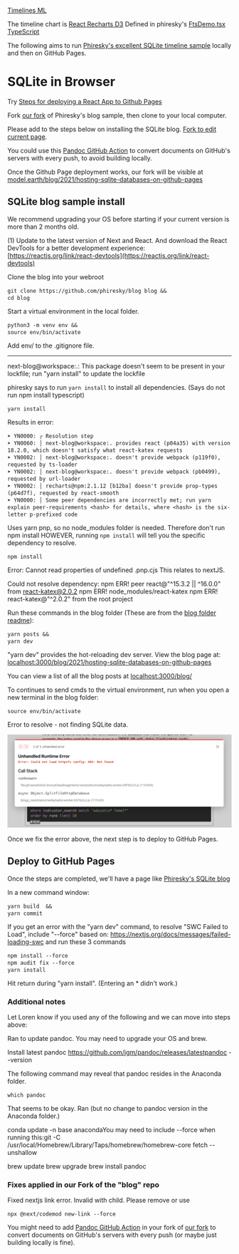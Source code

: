 [Timelines ML](../) 

The timeline chart is [React Recharts D3](https://recharts.org/en-US/storybook)
Defined in phiresky's [FtsDemo.tsx TypeScript](https://github.com/phiresky/blog/blob/master/client/sqlite-httpvfs/FtsDemo.tsx)


The following aims to run [Phiresky's excellent SQLite timeline sample](https://phiresky.github.io/blog/2021/hosting-sqlite-databases-on-github-pages/) locally and then on GitHub Pages.


# SQLite in Browser

Try [Steps for deploying a React App to Github Pages](https://gist.github.com/vre2h/da9db3733c238c174d13670fb77c1f1a)

Fork [our fork](https://github.com/ModelEarth/blog) of Phiresky's blog sample, then clone to your local computer.

Please add to the steps below on installing the SQLite blog. [Fork to edit current page](https://github.com/ModelEarth/data-pipeline/tree/main/timelines/sqlite).

You could use this [Pandoc GitHub Action](https://github.com/pandoc/pandoc-action-example) to convert documents on GitHub's servers with every push, to avoid building locally.

Once the Github Page deployment works, our fork will be visible at [model.earth/blog/2021/hosting-sqlite-databases-on-github-pages](https://model.earth/blog/2021/hosting-sqlite-databases-on-github-pages/)

## SQLite blog sample install

We recommend upgrading your OS before starting if your current version is more than 2 months old.

(1) Update to the latest version of Next and React.
And download the React DevTools for a better development experience:
[https://reactjs.org/link/react-devtools](https://reactjs.org/link/react-devtools)

Clone the blog into your webroot

	git clone https://github.com/phiresky/blog blog &&
	cd blog

<!--
	git clone https://github.com/modelearth/blog blog

This was probably un-done:
In our fork, Nextjs is migrated to the new version which uses RUST.
-->

Start a virtual environment in the local folder.

	python3 -m venv env &&
	source env/bin/activate

Add env/ to the .gitignore file.


<!--
Tried this, did not fix:

	yarn add react-katex

	npm list
	npm install


Install React and React Devtools (Skipped this March 7, but let's try upgrading in our fork)

	npm install next@latest react@latest react-dom@latest &&
	npm install -g react-devtools
-->
---

next-blog@workspace:.: This package doesn't seem to be present in your lockfile; run "yarn install" to update the lockfile

phiresky says to run `yarn install` to install all dependencies. (Says do not run npm install typescript)

	yarn install


Results in error:

	➤ YN0000: ┌ Resolution step
	➤ YN0060: │ next-blog@workspace:. provides react (p04a35) with version 18.2.0, which doesn't satisfy what react-katex requests
	➤ YN0002: │ next-blog@workspace:. doesn't provide webpack (p119f0), requested by ts-loader
	➤ YN0002: │ next-blog@workspace:. doesn't provide webpack (pb0499), requested by url-loader
	➤ YN0002: │ recharts@npm:2.1.12 [b12ba] doesn't provide prop-types (p64d7f), requested by react-smooth
	➤ YN0000: │ Some peer dependencies are incorrectly met; run yarn explain peer-requirements <hash> for details, where <hash> is the six-letter p-prefixed code


<!-- the issue is you need to install pandoc (see the error spawn pandoc ENOENT)-->

<!--
IMPORTANT: Try using "npm ci" here rather than "npm install"
"npm ci" avoids changing the package-lock.json file, which creates conflicts.
(Haven't confirmed yet if package-lock.json was getting changed.)
-->

Uses yarn pnp, so no node_modules folder is needed.
Therefore don't run npm install
HOWEVER, running `npm install` will tell you the specific dependency to resolve.

	npm install


Error: Cannot read properties of undefined .pnp.cjs
This relates to nextJS.

Could not resolve dependency:
npm ERR! peer react@"^15.3.2 || ^16.0.0" from react-katex@2.0.2
npm ERR! node_modules/react-katex
npm ERR!   react-katex@"^2.0.2" from the root project





Run these commands in the blog folder (These are from the [blog folder readme](https://github.com/phiresky/blog/)):

	yarn posts &&
	yarn dev

"yarn dev" provides the hot-reloading dev server. View the blog page at:  
[localhost:3000/blog/2021/hosting-sqlite-databases-on-github-pages](http://localhost:3000/blog/2021/hosting-sqlite-databases-on-github-pages/)

You can view a list of all the blog posts at [localhost:3000/blog/](http://localhost:3000/blog/)


To continues to send cmds to the virtual environment, run when you open a new terminal in the blog folder:

	source env/bin/activate


Error to resolve - not finding SQLite data.

![blog sqlite error](blog-sqlite-error.png "Any ideas?")

Once we fix the error above, the next step is to deploy to GitHub Pages. 

## Deploy to GitHub Pages

Once the steps are completed, we'll have a page like [Phiresky's SQLite blog](https://phiresky.github.io/blog/2021/hosting-sqlite-databases-on-github-pages/) 

In a new command window:

	yarn build  &&
	yarn commit



If you get an error with the "yarn dev" command, to resolve "SWC Failed to Load", include "--force" based on: https://nextjs.org/docs/messages/failed-loading-swc and run these 3 commands

	npm install --force
	npm audit fix --force
	yarn install

Hit return during "yarn install". (Entering an * didn't work.)

<!-- This is fixed now
5. Two errors  currently need to be resolved:

A. postprocess.sh Transformation error (Missing semicolon.
B. Transformation error (Topic reference is used, but the pipelineOperator plugin was not passed a "proposal": "hack" or "smart" option.
-->




### Additional notes

Let Loren know if you used any of the following and we can move into steps above:

Ran to update pandoc. You may need to upgrade your OS and brew.

Install latest pandoc
https://github.com/jgm/pandoc/releases/latestpandoc --version

The following command may reveal that pandoc resides in the Anaconda folder.

	which pandoc

That seems to be okay. Ran (but no change to pandoc version in the Anaconda folder.)

conda update -n base anacondaYou may need to include --force when running this:git -C /usr/local/Homebrew/Library/Taps/homebrew/homebrew-core fetch --unshallow

brew update
brew upgrade
brew install pandoc


### Fixes applied in our Fork of the "blog" repo

Fixed nextjs link error.  Invalid <Link> with <a> child. Please remove <a> or use <Link legacyBehavior>

	npx @next/codemod new-link --force

You might need to add [Pandoc GitHub Action](https://github.com/pandoc/pandoc-action-example) in your fork of [our fork](https://github.com/ModelEarth/blog) to convert documents on GitHub's servers with every push (or maybe just building locally is fine).
